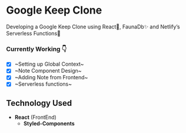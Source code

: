 # Google Keep Clone
Developing a Google Keep Clone using React🚀, FaunaDb✨ and Netlify’s Serverless Functions🤩

### Currently Working 👇
- [x] ~Setting up Global Context~
- [x] ~Note Component Design~
- [x] ~Adding Note from Frontend~
- [X] ~Serverless functions~

## Technology Used
* **React** (FrontEnd)
    * **Styled-Components** 
